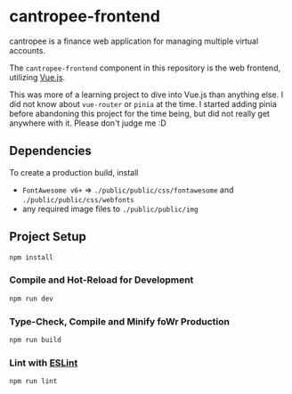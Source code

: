 # cantropee-frontend

cantropee is a finance web application for managing multiple virtual accounts.

The `cantropee-frontend` component in this repository is the web frontend, utilizing [Vue.js](https://vuejs.org/).

This was more of a learning project to dive into
Vue.js than anything else.
I did not know about `vue-router` or `pinia` at the time. I started adding pinia before
abandoning this project for the time being, but did not really get anywhere with it.
Please don't judge me :D

## Dependencies
To create a production build, install
- `FontAwesome v6+` => `./public/public/css/fontawesome` and `./public/public/css/webfonts`
- any required image files to `./public/public/img`

## Project Setup

```sh
npm install
```

### Compile and Hot-Reload for Development

```sh
npm run dev
```

### Type-Check, Compile and Minify foWr Production

```sh
npm run build
```

### Lint with [ESLint](https://eslint.org/)

```sh
npm run lint
```
